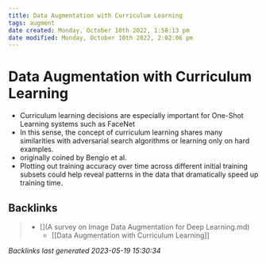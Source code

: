 ```yaml
---
title: Data Augmentation with Curriculum Learning
tags: augment
date created: Monday, October 10th 2022, 1:58:13 pm
date modified: Monday, October 10th 2022, 2:02:06 pm
---
```


# Data Augmentation with Curriculum Learning
- Curriculum learning decisions are especially important for One-Shot Learning systems such as FaceNet
- In this sense, the concept of curriculum learning shares many similarities with adversarial search algorithms or learning only on hard examples.
- originally coined by Bengio et al.
- Plotting out training accuracy over time across different initial training subsets could help reveal patterns in the data that dramatically speed up training time.

## Backlinks

> - [](A survey on Image Data Augmentation for Deep Learning.md)
>   - [[Data Augmentation with Curriculum Learning]]

_Backlinks last generated 2023-05-19 15:30:34_

